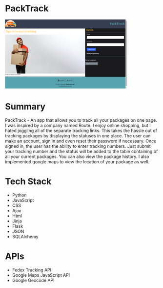 # PackTrack
<img src = "/static/img/Screenshot PackTrack.png" width = "400">

# Summary

PackTrack - An app that allows you to track all your packages on one page. I was inspired by a company named Route. I enjoy online shopping, but I hated joggling all of the separate tracking links.  This takes the hassle out of tracking packages by displaying the statuses in one place. The user can make an account, sign in and even reset their password if necessary. Once signed in, the user has the ability to enter tracking numbers. Just submit your tracking number and the status will be added to the table containing of all your current packages. You can also view the package history. I also implemented google maps to view the location of your package as well.

# Tech Stack

* Python
* JavaScript
* CSS
* Ajax
* Html
* Jinja
* Flask
* JSON
* SQLAlchemy

# APIs

* Fedex Tracking API
* Google Maps JavaScript API
* Google Geocode API